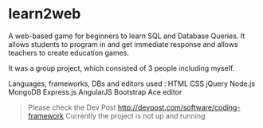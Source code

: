 # learn2web

A web-based game for beginners to learn SQL and Database Queries. It allows students to program in and get immediate response and allows teachers to create education games. 

It was a group project, which consisted of 3 people including myself. 

Languages, frameworks, DBs and editors used : 
HTML
CSS
jQuery
Node.js
MongoDB
Express.js
AngularJS
Bootstrap
Ace editor

> Please check the Dev Post 
      http://devpost.com/software/coding-framework 
> Currently the project is not up and running
